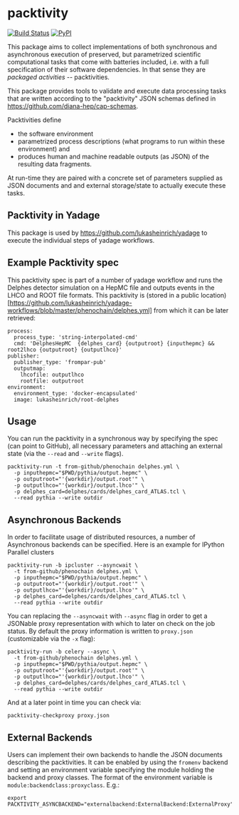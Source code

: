 # packtivity

[![Build Status](https://travis-ci.org/diana-hep/packtivity.svg?branch=master)](https://travis-ci.org/diana-hep/packtivity)
[![PyPI](https://img.shields.io/pypi/v/packtivity.svg)](https://pypi.python.org/pypi/packtivity)

This package aims to collect implementations of both synchronous and asynchronous execution of preserved, but parametrized scientific computational tasks that come with batteries included, i.e. with a full specification of their software dependencies. In that sense they are *packaged activities* -- packtivities.

This package provides tools to validate and execute data processing tasks that are written according to the "packtivity" JSON schemas defined in https://github.com/diana-hep/cap-schemas.

Packtivities define

* the software environment
* parametrized process descriptions (what programs to run within these environment) and
* produces human and machine readable outputs (as JSON) of the resulting data fragments.

At run-time they are paired with a concrete set of parameters supplied as JSON documents and and external storage/state to actually execute these tasks.

## Packtivity in Yadage

This package is used by https://github.com/lukasheinrich/yadage to execute the individual steps of yadage workflows.

## Example Packtivity spec

This packtivity spec is part of a number of yadage workflow and runs the Delphes detector simulation on a HepMC file and outputs events in the LHCO and ROOT file formats. This packtivity is (stored in a public location)[https://github.com/lukasheinrich/yadage-workflows/blob/master/phenochain/delphes.yml] from which it can be later retrieved:

    process:
      process_type: 'string-interpolated-cmd'
      cmd: 'DelphesHepMC  {delphes_card} {outputroot} {inputhepmc} && root2lhco {outputroot} {outputlhco}'
    publisher:
      publisher_type: 'frompar-pub'
      outputmap:
        lhcofile: outputlhco
        rootfile: outputroot
    environment:
      environment_type: 'docker-encapsulated'
      image: lukasheinrich/root-delphes

## Usage

You can run the packtivity in a synchronous way by specifying the spec (can point to GitHub),  all necessary parameters and attaching an external state (via the `--read` and `--write` flags).

    packtivity-run -t from-github/phenochain delphes.yml \
      -p inputhepmc="$PWD/pythia/output.hepmc" \
      -p outputroot="'{workdir}/output.root'" \
      -p outputlhco="'{workdir}/output.lhco'" \
      -p delphes_card=delphes/cards/delphes_card_ATLAS.tcl \
      --read pythia --write outdir

## Asynchronous Backends

In order to facilitate usage of distributed resources, a number of Asynchronous
backends can be specified. Here is an example for IPython Parallel clusters

    packtivity-run -b ipcluster --asyncwait \
      -t from-github/phenochain delphes.yml \
      -p inputhepmc="$PWD/pythia/output.hepmc" \
      -p outputroot="'{workdir}/output.root'" \
      -p outputlhco="'{workdir}/output.lhco'" \
      -p delphes_card=delphes/cards/delphes_card_ATLAS.tcl \
      --read pythia --write outdir

You can replacing the `--asyncwait` with `--async` flag in order to get a JSONable proxy representation with which to later on check on the job status. By default the proxy information is written to `proxy.json` (customizable via the `-x` flag):

    packtivity-run -b celery --async \
      -t from-github/phenochain delphes.yml \
      -p inputhepmc="$PWD/pythia/output.hepmc" \
      -p outputroot="'{workdir}/output.root'" \
      -p outputlhco="'{workdir}/output.lhco'" \
      -p delphes_card=delphes/cards/delphes_card_ATLAS.tcl \
      --read pythia --write outdir

And at a later point in time you can check via:

    packtivity-checkproxy proxy.json

## External Backends

Users can implement their own backends to handle the JSON documents describing the packtivities. It can be enabled
by using the `fromenv` backend and setting an environment variable specifying the module holding the backend and proxy
classes. The format of the environment variable is `module:backendclass:proxyclass`. E.g.:

    export PACKTIVITY_ASYNCBACKEND="externalbackend:ExternalBackend:ExternalProxy"
